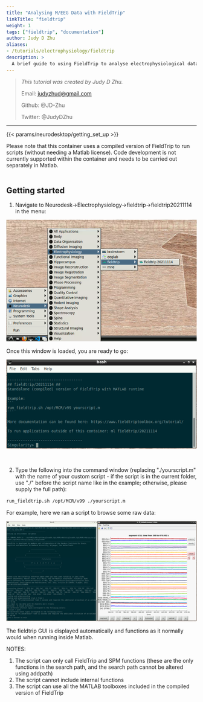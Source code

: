 ```yaml
---
title: "Analysing M/EEG Data with FieldTrip"
linkTitle: "fieldtrip"
weight: 1
tags: ["fieldtrip", "documentation"]
author: Judy D Zhu
aliases:
- /tutorials/electrophysiology/fieldtrip
description: > 
  A brief guide to using FieldTrip to analyse electrophysiological data within neurodesk.
---
```



> _This tutorial was created by Judy D Zhu._ 
>
> Email: judyzhud@gmail.com
>
> Github: @JD-Zhu
>
> Twitter: @JudyDZhu

---

<!-- Following line adds a link to getting set up with Neurodesk -->
{{< params/neurodesktop/getting_set_up >}}
<!-- -->

Please note that this container uses a compiled version of FieldTrip to run scripts (without needing a Matlab license). Code development is not currently supported within the container and needs to be carried out separately in Matlab.  
<br/>

## Getting started

1. Navigate to Neurodesk->Electrophysiology->fieldtrip->fieldtrip20211114 in the menu:

![1_menu](/fieldtrip/1_menu.png '1_menu')

Once this window is loaded, you are ready to go:

![2_container](/fieldtrip/2_container.PNG '2_container')

<br/>

2. Type the following into the command window (replacing "./yourscript.m" with the name of your custom script - if the script is in the current folder, use "./" before the script name like in the example; otherwise, please supply the full path):
```bash
run_fieldtrip.sh /opt/MCR/v99 ./yourscript.m
```
For example, here we ran a script to browse some raw data:

![3_running](/fieldtrip/3_running.PNG '3_running')

The fieldtrip GUI is displayed automatically and functions as it normally would when running inside Matlab.

NOTES:
1. The script can only call FieldTrip and SPM functions (these are the only functions in the search path, and the search path cannot be altered using addpath)
2. The script cannot include internal functions
3. The script can use all the MATLAB toolboxes included in the compiled version of FieldTrip
